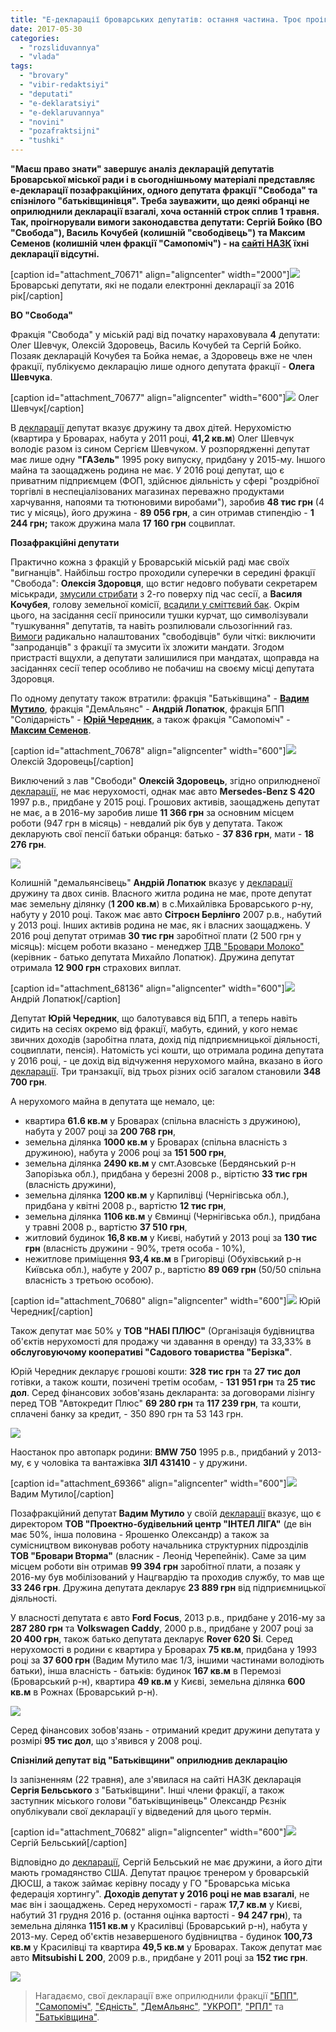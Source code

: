 ```yaml
---
title: "Е-декларації броварських депутатів: остання частина. Троє проігнорували декларування"
date: 2017-05-30
categories: 
  - "rozsliduvannya"
  - "vlada"
tags: 
  - "brovary"
  - "vibir-redaktsiyi"
  - "deputati"
  - "e-deklaratsiyi"
  - "e-deklaruvannya"
  - "novini"
  - "pozafraktsijni"
  - "tushki"
---
```


**"Маєш право знати" завершує аналіз декларацій депутатів Броварської міської ради і в сьогоднішньому матеріалі представляє е-декларації позафракційних, одного депутата фракції "Свобода" та спізнілого "батьківщинівця". Треба зауважити, що деякі обранці не оприлюднили декларації взагалі, хоча останній строк сплив 1 травня. Так, проігнорували вимоги законодавства депутати: Сергій Бойко (ВО "Свобода"), Василь Кочубей (колишній "свободівець") та Максим Семенов (колишній член фракції "Самопоміч") - на [сайті НАЗК](https://public.nazk.gov.ua/search) їхні декларації відсутні.**

\[caption id="attachment\_70671" align="aligncenter" width="2000"\][![](https://mpz.brovary.org/wp-content/uploads/2017/05/deputaty.jpg)](https://mpz.brovary.org/wp-content/uploads/2017/05/deputaty.jpg) Броварські депутати, які не подали електронні декларації за 2016 рік\[/caption\]

**ВО "Свобода"**

Фракція "Свобода" у міській раді від початку нараховувала **4** депутати: Олег Шевчук, Олексій Здоровець, Василь Кочубей та Сергій Бойко. Позаяк декларацій Кочубея та Бойка немає, а Здоровець вже не член фракції, публікуємо декларацію лише одного депутата фракції - **Олега Шевчука**.

\[caption id="attachment\_70677" align="aligncenter" width="600"\][![](https://mpz.brovary.org/wp-content/uploads/2017/05/SHevchuk.jpg)](https://mpz.brovary.org/wp-content/uploads/2017/05/SHevchuk.jpg) Олег Шевчук\[/caption\]

В [декларації](https://public.nazk.gov.ua/declaration/010a0378-948e-443a-ac3d-51712e530fbb) депутат вказує дружину та двох дітей. Нерухомістю (квартира у Броварах, набута у 2011 році, **41,2 кв.м**) Олег Шевчук володіє разом із сином Сергієм Шевчуком. У розпорядженні депутат має лише одну **"ГАЗель"** 1995 року випуску, придбану у 2015-му. Іншого майна та заощаджень родина не має. У 2016 році депутат, що є приватним підприємцем (ФОП, здійснює діяльність у сфері "роздрібної торгівлі в неспеціалізованих магазинах переважно продуктами харчування, напоями та тютюновими виробами"), заробив **48 тис грн** (4 тис у місяць), його дружина - **89 056 грн**, а син отримав стипендію - **1 244 грн;** також дружина мала **17 160 грн** соцвиплат.

**Позафракційні депутати**

Практично кожна з фракцій у Броварській міській раді має своїх "вигнанців". Найбільш гостро проходили суперечки в середині фракції "Свобода": **Олексія Здоровця**, що встиг недовго побувати секретарем міськради, [змусили стрибати](https://mpz.brovary.org/u-brovarskij-miskradi-masova-bijka-ta-slozoginnyj-gaz-deputaty-strybaly-z-vikon-drugogo-poverhu-foto-video/) з 2-го поверху під час сесії, а **Василя Кочубея**, голову земельної комісії, [всадили у сміттєвий бак](https://mpz.brovary.org/u-brovarah-golovu-zemelnoyi-komisiyi-vykynuly-u-smittyevyj-bak-foto/). Окрім цього, на засідання сесії приносили тушки курчат, що символізували "тушкування" депутатів, та навіть розпилювали сльозогінний газ. [Вимоги](https://mpz.brovary.org/u-svobodi-rozpovily-yak-vidklykatymut-zdorovtsya-ta-kochubeya-z-posad-u-miskradi/) радикально налаштованих "свободівців" були чіткі: виключити "запроданців" з фракції та змусити їх зложити мандати. Згодом пристрасті вщухли, а депутати залишилися при мандатах, щоправда на засіданнях сесії тепер особливо не побачиш на своєму місці депутата Здоровця.

По одному депутату також втратили: фракція "Батьківщина" - **[Вадим Мутило](https://mpz.brovary.org/deputat-vadym-mutylo-pozafraktsijnyj-u-radi-voyin/)**, фракція "ДемАльянс" - **Андрій Лопатюк**, фракція БПП "Солідарність" - **[Юрій Чередник](https://mpz.brovary.org/den-tushky-shestero-osib-otrymaly-usyu-povnotu-vlady-u-brovarah/)**, а також фракція "Самопоміч" - **[Максим Семенов](https://mpz.brovary.org/samopomich-vyklyuchyla-zi-svoyeyi-fraktsiyi-deputata-semenova-za-pidtrymku-regionaliv/)**.

\[caption id="attachment\_70678" align="aligncenter" width="600"\][![](https://mpz.brovary.org/wp-content/uploads/2017/05/Zdorovets-1.jpg)](https://mpz.brovary.org/wp-content/uploads/2017/05/Zdorovets-1.jpg) Олексій Здоровець\[/caption\]

Виключений з лав "Свободи" **Олексій Здоровець**, згідно оприлюдненої [декларації](https://public.nazk.gov.ua/declaration/129e4a5b-42cf-4110-b6e8-16e7aaa5143b), не має нерухомості, однак має авто **Mersedes-Benz S 420** 1997 р.в., придбане у 2015 році. Грошових активів, заощаджень депутат не має, а в 2016-му заробив лише **11 366 грн** за основним місцем роботи (947 грн в місяць) - невдалий рік був у депутата. Також декларують свої пенсії батьки обранця: батько - **37 836 грн**, мати - **18 276 грн**.

[![](https://mpz.brovary.org/wp-content/uploads/2017/05/Zdorovets-2.jpg)](https://mpz.brovary.org/wp-content/uploads/2017/05/Zdorovets-2.jpg)

Колишній "демальянсівець" **Андрій Лопатюк** вказує у [декларації](https://public.nazk.gov.ua/declaration/519c34fd-d933-4a60-90e7-1ce26606edd6) дружину та двох синів. Власного житла родина не має, проте депутат має земельну ділянку (**1 200 кв.м**) в с.Михайлівка Броварського р-ну, набуту у 2010 році. Також має авто **Сітроєн Берлінго** 2007 р.в., набутий у 2013 році. Інших активів родина не має, як і власних заощаджень. У 2016 році депутат отримав **30 тис грн** заробітної плати (2 500 грн у місяць): місцем роботи вказано - менеджер [ТДВ "Бровари Молоко"](https://youcontrol.com.ua/catalog/company_details/00445825/) (керівник - батько депутата Михайло Лопатюк). Дружина депутат отримала **12 900 грн** страхових виплат.

\[caption id="attachment\_68136" align="aligncenter" width="600"\][![](https://mpz.brovary.org/wp-content/uploads/2017/03/Andrij-Lopatyuk.jpg)](https://mpz.brovary.org/wp-content/uploads/2017/03/Andrij-Lopatyuk.jpg) Андрій Лопатюк\[/caption\]

Депутат **Юрій Чередник**, що балотувався від БПП, а теперь навіть сидить на сесіях окремо від фракції, мабуть, єдиний, у кого немає звичних доходів (заробітна плата, дохід під підприємницької діяльності, соцвиплати, пенсія). Натомість усі кошти, що отримала родина депутата у 2016 році, - це дохід від відчуження нерухомого майна, вказано в його [декларації](https://public.nazk.gov.ua/declaration/1b635967-ece0-4627-967d-4fa628d8b9d3). Три транзакції, від трьох різних осіб загалом становили **348 700 грн**.

А нерухомого майна в депутата ще немало, це:

- квартира **61.6 кв.м** у Броварах (спільна власність з дружиною), набута у 2007 році за **200 768 грн**,
- земельна ділянка **1000 кв.м** у Броварах (спільна власність з дружиною), набута у 2006 році за **151 500 грн**,
- земельна ділянка **2490 кв.м** у смт.Азовське (Бердянський р-н Запорізька обл.), придбана у березні 2008 р., віртістю **33 тис грн** (власність дружини),
- земельна ділянка **1200 кв.м** у Карпилівці (Чернігівська обл.), придбана у квітні 2008 р., вартістю **12 тис грн**,
- земельна ділянка **1106 кв.м** у Євминці (Чернігівська обл.), придбана у травні 2008 р., вартістю **37 510 грн**,
- житловий будинок **16,8 кв.м** у Києві, набутий у 2013 році за **130 тис грн** (власність дружини - 90%, третя особа - 10%),
- нежитлове приміщення **93,4 кв.м** в Григорівці (Обухівський р-н Київська обл.), набуте у 2007 р., вартістю **89 069 грн** (50/50 спільна власність з третьою особою).

\[caption id="attachment\_70680" align="aligncenter" width="600"\][![](https://mpz.brovary.org/wp-content/uploads/2017/05/CHerednyk-2.jpg)](https://mpz.brovary.org/wp-content/uploads/2017/05/CHerednyk-2.jpg) Юрій Чередник\[/caption\]

Також депутат має 50% у **ТОВ "НАБІ ПЛЮС"** (Організація будівництва об'єктів нерухомості для продажу чи здавання в оренду) та 33,33% в **обслуговуючому кооперативі "Садового товариства "Берізка"**.

Юрій Чередник декларує грошові кошти: **328 тис грн** та **27 тис дол** готівки, а також кошти, позичені третім особам, - **131 951 грн** та **25 тис дол**. Серед фінансових зобов'язань декларанта: за договорами лізінгу перед ТОВ "Автокредит Плюс" **69 280 грн** та **117 239 грн**, та кошти, сплачені банку за кредит, - 350 890 грн та 53 143 грн.

[![](https://mpz.brovary.org/wp-content/uploads/2017/05/CHerednyk-1.jpg)](https://mpz.brovary.org/wp-content/uploads/2017/05/CHerednyk-1.jpg)

Наостанок про автопарк родини: **BMW 750** 1995 р.в., придбаний у 2013-му, є у чоловіка та вантажівка **ЗІЛ 431410** - у дружини.

\[caption id="attachment\_69366" align="aligncenter" width="600"\][![](https://mpz.brovary.org/wp-content/uploads/2017/04/mutylo.jpg)](https://mpz.brovary.org/wp-content/uploads/2017/04/mutylo.jpg) Вадим Мутило\[/caption\]

Позафракційний депутат **Вадим Мутило** у своїй [декларації](https://public.nazk.gov.ua/declaration/c4edf23e-0376-41c8-a6a2-7874facc26db) вказує, що є директором **ТОВ "Проектно-будівельний центр "ІНТЕЛ ЛІГА"** (де він має 50%, інша половина - Ярошенко Олександр) а також за сумісництвом виконував роботу начальника структурних підрозділів **ТОВ "Бровари Вторма"** (власник - Леонід Черепейнік). Саме за цим місцем роботи він отримав **99 394 грн** заробітної плати, а позаяк у 2016-му був мобілізований у Нацгвардію та проходив службу, то мав ще **33 246 грн**. Дружина депутата декларує **23 889 грн** від підприємницької діяльності.

У власності депутата є авто **Ford Focus**, 2013 р.в., придбане у 2016-му за **287 280 грн** та **Volkswagen Caddy**, 2000 р.в., придбане у 2007 році за **20 400 грн**, також батько депутата декларує **Rover 620 Si**. Серед нерухомості в родини є квартира у Броварах **75 кв.м**, придбана у 1993 році за **37 600 грн** (Вадим Мутило має 1/3, іншими частинами володіють батьки), інша власність - батьків: будинок **167 кв.м** в Перемозі (Броварський р-н), квартира **49 кв.м** у Києві, земельна ділянка **600 кв.м** в Рожнах (Броварський р-н).

[![](https://mpz.brovary.org/wp-content/uploads/2017/04/mutylo-4.jpg)](https://mpz.brovary.org/wp-content/uploads/2017/04/mutylo-4.jpg)

Серед фінансових зобов'язань - отриманий кредит дружини депутата у розмірі **95 тис дол**, що з'явився у 2008 році.

**Спізнілий депутат від "Батьківщини" оприлюднив декларацію**

Із запізненням (22 травня), але з'явилася на сайті НАЗК декларація **Сергія Бельського** з "Батьківщини". Інші члени фракції, а також заступник міського голови "батьківщинівець" Олександр Рєзнік опублікували свої декларації у відведений для цього термін.

\[caption id="attachment\_70682" align="aligncenter" width="600"\][![](https://mpz.brovary.org/wp-content/uploads/2017/05/Belskyj-2.jpg)](https://mpz.brovary.org/wp-content/uploads/2017/05/Belskyj-2.jpg) Сергій Бельський\[/caption\]

Відповідно до [декларації](https://public.nazk.gov.ua/declaration/535d4482-e24d-4ea6-984d-9b3ac5b9bd67), Сергій Бельський не має дружини, а його діти мають громадянство США. Депутат працює тренером у броварській ДЮСШ, а також займає керівну посаду у ГО "Броварська міська федерація хортингу". **Доходів депутат у 2016 році не мав взагалі**, не має він і заощаджень. Серед нерухомості - гараж **17,7 кв.м** у Києві, набутий 31 грудня 2016 р. (остання оцінка вартості - **94 247 грн**), та земельна ділянка **1151 кв.м** у Красилівці (Броварський р-н), набута у 2013-му. Серед об'єктів незавершеного будівництва - будинок **100,73 кв.м** у Красилівці та квартира **49,5 кв.м** у Броварах. Також депутат має авто **Mitsubishi L 200**, 2009 р.в., придбане у 2011 році за **152 тис грн**.

[![](https://mpz.brovary.org/wp-content/uploads/2017/05/Belskyj-1.jpg)](https://mpz.brovary.org/wp-content/uploads/2017/05/Belskyj-1.jpg)

> Нагадаємо, свої декларації вже оприлюднили фракції ["БПП"](https://mpz.brovary.org/e-deklaratsiyi-fraktsiyi-bpp-uspishni-pidpryyemtsi-ta-nebagati-pensionery/), ["Самопоміч"](https://mpz.brovary.org/e-deklaruvannya-brovarska-fraktsiya-samopomich-obyednala-pidpryyemtsiv/), ["Єдність"](https://mpz.brovary.org/e-deklaratsiyi-yednosti-chynovnytsi-eks-regionalky-kolyshnij-militsioner-ta-syn-vidomogo-komunista/), ["ДемАльянс"](https://mpz.brovary.org/e-deklaruvannya-shho-zaroblyayut-brovarski-demalyansivtsi/), ["УКРОП"](https://mpz.brovary.org/e-deklaratsiyi-brovarskogo-ukropu-torgivlya-palnym-avtoperevezennya-budivnytstvo/), ["РПЛ"](https://mpz.brovary.org/e-deklaruvannya-blysk-zlydni-brovarskoyi-fraktsiyi-radykalna-partiya-lyashka/) та ["Батьківщина"](https://mpz.brovary.org/brovarska-vo-batkivshhyna-nebagati-bagati-sabotazh-e-deklaruvannya/).
